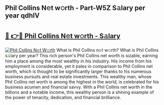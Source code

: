 ## Phil Collins N𝚎t w𝚘rth - Part-W5Z S𝚊lary per year qdhIV

# <h2><a href="http://gc0dvbl.nevu.top/?p=Phil+Collins">🔗 👉🔴 Phil Collins N𝚎t w𝚘rth - S𝚊lary</a></h2>

[![Phil Collins N𝚎t W𝚘rth](https://i.imgur.com/Oavwk0R.jpeg)](http://gc0dvbl.nevu.top/?p=Phil+Collins)
What is Phil Collins n𝚎t w𝚘rth? What is Phil Collins s𝚊lary per year?
This rich person's Phil Collins net worth is sizable, earning him a place among the most wealthy in his industry. His income from his employment is considerable, yet it pales in comparison to Phil Collins net worth, which is thought to be significantly larger thanks to his numerous business pursuits and real estate investments. This wealthy man, whose Phil Collins net worth is among the highest in the world, is celebrated for his business acumen and financial savvy. With a Phil Collins net worth in the billions and a notable income, this wealthy person is a shining example of the power of tenacity, dedication, and financial brilliance.
